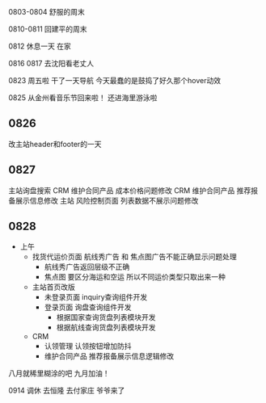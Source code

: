 0803-0804
舒服的周末


0810-0811
回建平的周末


0812
休息一天
在家

0816 0817
去沈阳看老丈人

0823
周五啦 干了一天导航 
今天最蠢的是鼓捣了好久那个hover动效

0825
从金州看音乐节回来啦！
还进海里游泳啦

## 0826
改主站header和footer的一天

## 0827
主站询盘搜索
CRM 维护合同产品 成本价格问题修改
CRM 维护合同产品 推荐报备展示信息修改
主站 风险控制页面 列表数据不展示问题修改


## 0828
- 上午
  - 找货代运价页面 航线秀广告 和 焦点图广告不能正确显示问题处理
    - 航线秀广告返回层级不正确
    - 焦点图 要区分海运和空运 所以不同运价类型只取出来一种
  - 主站首页改版
    - 未登录页面 inquiry查询组件开发
    - 登录页面 询盘查询组件开发
      - 根据国家查询货盘列表模块开发
      - 根据航线查询货盘列表模块开发
  - CRM
    - 认领管理 认领按钮增加防抖
    - 维护合同产品 推荐报备展示信息逻辑修改

八月就稀里糊涂的吧
九月加油！


0914
调休 去恒隆 去付家庄
爷爷来了
